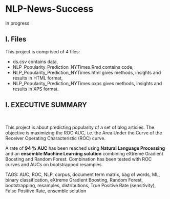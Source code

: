 # NLP-News-Success

In progress

## I. Files

This project is comprised of 4 files:

- ds.csv contains data,
- NLP_Popularity_Prediction_NYTimes.Rmd contains code,
- NLP_Popularity_Prediction_NYTimes.html gives methods, insights and results in HTML format,
- NLP_Popularity_Prediction_NYTimes.oxps gives methods, insights and results in XPS format. 

## I. EXECUTIVE SUMMARY

<br>

This project is about predicting popularity of a set of blog articles. The objective is maximizing the ROC AUC, i.e. the Area Under the Curve of the Receiver Operating Characteristic (ROC) curve. 

A rate of **94 % AUC** has been reached using **Natural Language Processing** and an **ensemble Machine Learning solution** combining eXtreme Gradient Boosting and Random Forest. Combination has been tested with ROC curves and AUCs on bootstrapped resamples. 

TAGS: AUC, ROC, NLP, corpus, document term matrix, bag of words, ML, binary classification, eXtreme Gradient Boosting, Random Forest, bootstrapping, resamples, distributions, True Positive Rate (sensitivity), False Positive Rate, ensemble solution
